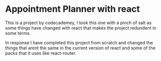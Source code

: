 # Appointment Planner with react

This is a project by codecademey, I took this one with a pinch of salt as some things have changed with react that makes the project redundent in some terms. 

In response I have completed this project from scratch and changed the things that arent the same in the current version of react and some of the packs that it uses like react-router.
